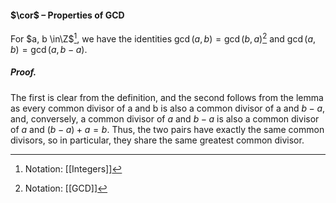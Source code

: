 #### $\cor$ – Properties of GCD
For $a, b \in\Z$[^1], we have the identities $\gcd(a, b) = \gcd(b, a)$[^2] and $\gcd(a, b) =\gcd(a, b - a)$.

##### *Proof.*
The first is clear from the definition, and the second follows from the lemma as every common divisor of a and b is also a common divisor of a and $b - a$, and, conversely, a common divisor of $a$ and $b - a$ is also a common divisor of $a$ and $(b - a) + a = b$. Thus, the two pairs have exactly the same common divisors, so in particular, they share the same greatest common divisor.

[^1]: Notation: [[Integers]]
[^2]: Notation: [[GCD]]